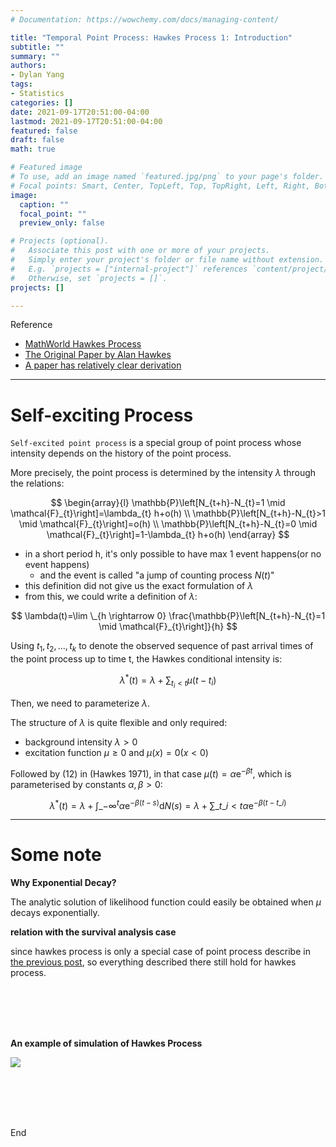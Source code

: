 ```yaml
---
# Documentation: https://wowchemy.com/docs/managing-content/

title: "Temporal Point Process: Hawkes Process 1: Introduction"
subtitle: ""
summary: ""
authors: 
- Dylan Yang
tags: 
- Statistics
categories: []
date: 2021-09-17T20:51:00-04:00
lastmod: 2021-09-17T20:51:00-04:00
featured: false
draft: false
math: true

# Featured image
# To use, add an image named `featured.jpg/png` to your page's folder.
# Focal points: Smart, Center, TopLeft, Top, TopRight, Left, Right, BottomLeft, Bottom, BottomRight.
image:
  caption: ""
  focal_point: ""
  preview_only: false

# Projects (optional).
#   Associate this post with one or more of your projects.
#   Simply enter your project's folder or file name without extension.
#   E.g. `projects = ["internal-project"]` references `content/project/deep-learning/index.md`.
#   Otherwise, set `projects = []`.
projects: []

---
```



Reference 

- [MathWorld Hawkes Process](https://mathworld.wolfram.com/HawkesProcess.html)
- [The Original Paper by Alan Hawkes](https://www-jstor-org.ezproxy.lib.utexas.edu/stable/2334319?seq=1#metadata_info_tab_contents)
- [A paper has relatively clear derivation](https://onlinelibrary.wiley.com/doi/full/10.1002/fut.21644)

---




# Self-exciting Process


`Self-excited point process` is a special group of point process whose intensity depends on the history of the point process. 

More precisely, the point process is determined by the intensity $\lambda$ through the relations:

$$
\begin{array}{l}
\mathbb{P}\left[N_{t+h}-N_{t}=1 \mid \mathcal{F}_{t}\right]=\lambda_{t} h+o(h) \\
\mathbb{P}\left[N_{t+h}-N_{t}>1 \mid \mathcal{F}_{t}\right]=o(h) \\
\mathbb{P}\left[N_{t+h}-N_{t}=0 \mid \mathcal{F}_{t}\right]=1-\lambda_{t} h+o(h)
\end{array}
$$

- in a short period h, it's only possible to have max 1 event happens(or no event happens)
  - and the event is called "a jump of counting process $N(t)$"
- this definition did not give us the exact formulation of $\lambda$
- from this, we could write a definition of $\lambda$:

$$
\lambda(t)=\lim \_{h \rightarrow 0} \frac{\mathbb{P}\left[N_{t+h}-N_{t}=1 \mid \mathcal{F}_{t}\right]}{h}
$$


Using  ${t_1, t_2, . . . , t_k}$ to denote the observed sequence of past arrival times of the point process up to time t, the Hawkes conditional intensity is:

$$
\lambda^{*}(t)=\lambda+\sum_{t_{i}<t} \mu\left(t-t_{i}\right)
$$



Then, we need to parameterize $\lambda$.

The structure of $\lambda$ is quite flexible and only required:
- background intensity $\lambda >0$ 
- excitation function $\mu \ge 0$  and $\mu(x) =0 (x<0)$


Followed by (12) in (Hawkes 1971), in that case $\mu(t)=\alpha \mathrm{e}^{-\beta t}$, which is parameterised by constants $\alpha, \beta>0$:

$$\lambda^{*}(t)=\lambda+\int\_{-\infty}^{t} \alpha \mathrm{e}^{-\beta(t-s)} \mathrm{d} N(s)=\lambda+\sum\_{t\_{i}<t} \alpha \mathrm{e}^{-\beta\left(t-t\_{i}\right)}$$



---

# Some note

**Why Exponential Decay?**

The analytic solution of likelihood function could easily be obtained when $\mu$ decays exponentially.

**relation with the survival analysis case**

since hawkes process is only a special case of point process describe in [the previous post](https://imagoodboy.com/post/hawkes_prerequisite/), so everything described there still hold for hawkes process.



<br><br>
<br><br>

**An example of simulation of Hawkes Process**

![](https://cdn.mathpix.com/snip/images/qlRIykYwX0V0sEsgEaZ_TAC_ktqGj4WKjHc0T4NvpOM.original.fullsize.png)


<br/><br/>
<br/><br/>








End